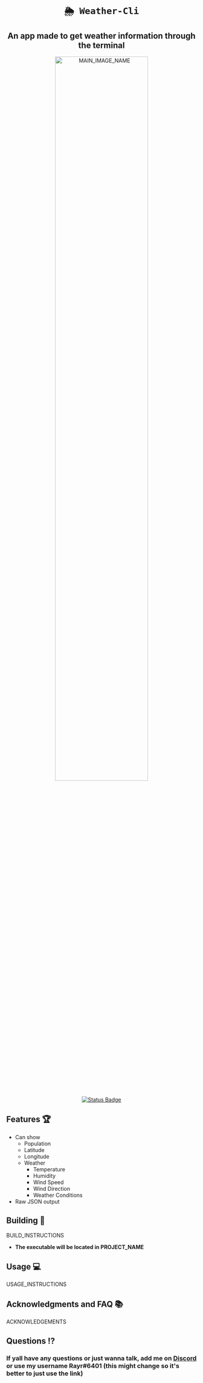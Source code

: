 <div align="center">
  
# `🌦 Weather-Cli`
## **An app made to get weather information through the terminal**

<p align="center">
  <img width=70% height=70% src="https://github.com/NRJoes/Weather-Cli/raw/main/cloud.gif?raw=true" alt="MAIN_IMAGE_NAME">
</p>

[![Status Badge](https://github.com/https://github.com/NRJoes/Weather-Cli/actions/workflows/go.yml/badge.svg)](https://github.com/https://github.com/NRJoes/Weather-Cli/actions/workflows/go.yml)

</div>

## Features 🏆
* Can show 
  * Population 
  * Latitude
  * Longitude
  * Weather
    * Temperature
    * Humidity
    * Wind Speed
    * Wind Direction
    * Weather Conditions
* Raw JSON output


## Building 🔨
BUILD_INSTRUCTIONS
* **The executable will be located in PROJECT_NAME**

## Usage 💻
USAGE_INSTRUCTIONS


## Acknowledgments and FAQ 📚
ACKNOWLEDGEMENTS

## Questions ⁉️
### If yall have any questions or just wanna talk, add me on [Discord](https://rayr.ml/LinkInBio) or use my username Rayr#6401 (this might change so it's better to just use the link)
